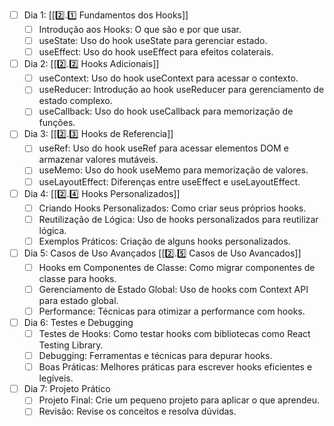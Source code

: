 

- [ ] Dia 1: [[2️⃣.1️⃣ Fundamentos dos Hooks]]
	- [ ] Introdução aos Hooks: O que são e por que usar.
	- [ ] useState: Uso do hook useState para gerenciar estado.
	- [ ] useEffect: Uso do hook useEffect para efeitos colaterais.

- [ ] Dia 2: [[2️⃣.2️⃣ Hooks Adicionais]]
	- [ ] useContext: Uso do hook useContext para acessar o contexto.
	- [ ] useReducer: Introdução ao hook useReducer para gerenciamento de estado complexo.
	- [ ] useCallback: Uso do hook useCallback para memorização de funções.

- [ ] Dia 3: [[2️⃣.3️⃣ Hooks de Referencia]]
	- [ ] useRef: Uso do hook useRef para acessar elementos DOM e armazenar valores mutáveis.
	- [ ] useMemo: Uso do hook useMemo para memorização de valores.
	- [ ] useLayoutEffect: Diferenças entre useEffect e useLayoutEffect.

- [ ] Dia 4: [[2️⃣.4️⃣ Hooks Personalizados]]
	- [ ] Criando Hooks Personalizados: Como criar seus próprios hooks.
	- [ ] Reutilização de Lógica: Uso de hooks personalizados para reutilizar lógica.
	- [ ] Exemplos Práticos: Criação de alguns hooks personalizados.

- [ ] Dia 5: Casos de Uso Avançados [[2️⃣.5️⃣ Casos de Uso Avancados]]
	- [ ] Hooks em Componentes de Classe: Como migrar componentes de classe para hooks.
	- [ ] Gerenciamento de Estado Global: Uso de hooks com Context API para estado global.
	- [ ] Performance: Técnicas para otimizar a performance com hooks.

- [ ] Dia 6: Testes e Debugging
	- [ ] Testes de Hooks: Como testar hooks com bibliotecas como React Testing Library.
	- [ ] Debugging: Ferramentas e técnicas para depurar hooks.
	- [ ] Boas Práticas: Melhores práticas para escrever hooks eficientes e legíveis.

- [ ] Dia 7: Projeto Prático
	- [ ] Projeto Final: Crie um pequeno projeto para aplicar o que aprendeu.
	- [ ] Revisão: Revise os conceitos e resolva dúvidas.

